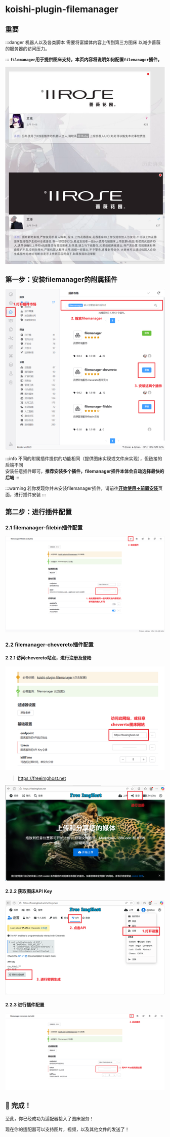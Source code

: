 # koishi-plugin-filemanager

## 重要
:::danger
机器人以及各类脚本 需要将富媒体内容上传到第三方图床 以减少蔷薇的服务器的访问压力。

:::
**`filemanager`用于提供图床支持，本页内容将说明如何配置`filemanager`插件。**

![](./../../public/assets/start/filmanager-why.png)

## 第一步：安装filemanager的附属插件

![](./../../public/assets/start/filemanager-download.png)

:::info
不同的附属插件提供的功能相同（提供图床实现或文件床实现），但链接的后端不同 <br>
安装任意插件即可，**推荐安装多个插件，filemanager插件本体会自动选择最快的后端**
:::

:::warning
若你发现你并未安装filemanager插件，请前往[**开始使用→前置安装**](../firstime/koishi.md)页面，进行插件安装
:::

## 第二步：进行插件配置

### 2.1 filemanager-filebin插件配置

![](./../../public/assets/start/filemanager-filebin.png)

### 2.2 filemanager-chevereto插件配置

#### 2.2.1 访问chevereto站点，进行注册及登陆

![](./../../public/assets/start/filemanager-chevereto-1.png)

> https://freeimghost.net

![](./../../public/assets/start/filemanager-chevereto-2.png)

#### 2.2.2 获取图床API Key

![](./../../public/assets/start/filemanager-chevereto-getAPIkey.png)

#### 2.2.3 进行插件配置

![](./../../public/assets/start/filemanager-chevereto-start.png)

## 🎉 完成！

至此，你已经成功为适配器接入了图床服务！

现在你的适配器可以支持图片，视频，以及其他文件的发送了！
